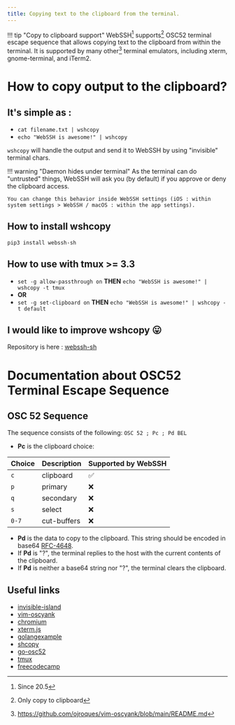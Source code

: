 ```yaml
---
title: Copying text to the clipboard from the terminal.
---
```


!!! tip "Copy to clipboard support"
    WebSSH[^1] supports[^2] OSC52 terminal escape sequence that allows copying text to the clipboard from within the terminal. It is supported by many other[^3] terminal emulators, including xterm, gnome-terminal, and iTerm2.

# How to copy output to the clipboard?
## It's simple as : 
* `cat filename.txt | wshcopy`
* `echo "WebSSH is awesome!" | wshcopy`

`wshcopy` will handle the output and send it to WebSSH by using "invisible" terminal chars.

!!! warning "Daemon hides under terminal"
    As the terminal can do "untrusted" things, WebSSH will ask you (by default) if you approve or deny the clipboard access.

    You can change this behavior inside WebSSH settings (iOS : within system settings > WebSSH / macOS : within the app settings).

## How to install wshcopy
`pip3 install webssh-sh`

## How to use with tmux >= 3.3
* `set -g allow-passthrough on` **THEN** `echo "WebSSH is awesome!" | wshcopy -t tmux`
* **OR**
* `set -g set-clipboard on` **THEN** `echo "WebSSH is awesome!" | wshcopy -t default`

## I would like to improve wshcopy :stuck_out_tongue:
Repository is here : [webssh-sh](https://github.com/isontheline/webssh.sh)

# Documentation about OSC52 Terminal Escape Sequence
## OSC 52 Sequence
The sequence consists of the following:
`OSC 52 ; Pc ; Pd BEL`

* **Pc** is the clipboard choice:

| Choice | Description | Supported by WebSSH |
| --- | --- | --- |
| `c` | clipboard | :white_check_mark: |
| `p` | primary | :x: |
| `q` | secondary | :x: |
| `s` | select | :x: |
| `0-7` | cut-buffers | :x: |

* **Pd** is the data to copy to the clipboard. This string should be encoded in base64 [RFC-4648](https://www.rfc-editor.org/rfc/rfc4648.html).
* If **Pd** is "?", the terminal replies to the host with the current contents of the clipboard.
* If **Pd** is neither a base64 string nor "?", the terminal clears the clipboard.

## Useful links
* [invisible-island](https://invisible-island.net/xterm/ctlseqs/ctlseqs.html#h3-Operating-System-Commands)
* [vim-oscyank](https://github.com/ojroques/vim-oscyank/blob/main/README.md)
* [chromium](https://chromium.googlesource.com/apps/libapps/+/a5fb83c190aa9d74f4a9bca233dac6be2664e9e9/hterm/doc/ControlSequences.md#osc)
* [xterm.js](https://github.com/xtermjs/xterm.js/issues/3260)
* [golangexample](https://golangexample.com/copy-text-to-the-system-clipboard-from-anywhere-using-the-ansi-osc52-sequence/)
* [shcopy](https://github.com/aymanbagabas/shcopy/blob/master/main.go)
* [go-osc52](https://github.com/aymanbagabas/go-osc52/blob/master/osc52.go)
* [tmux](https://github.com/tmux/tmux/wiki/Clipboard)
* [freecodecamp](https://www.freecodecamp.org/news/tmux-in-practice-integration-with-system-clipboard-bcd72c62ff7b/)

[^1]: Since 20.5
[^2]: Only copy to clipboard
[^3]: https://github.com/ojroques/vim-oscyank/blob/main/README.md